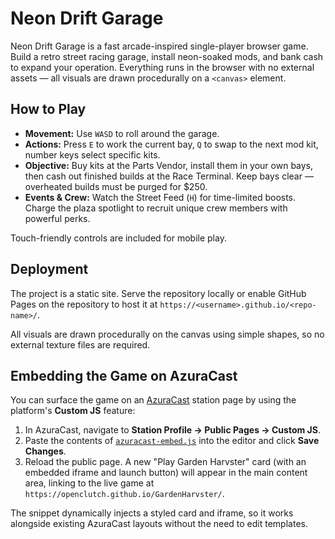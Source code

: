 # Neon Drift Garage

Neon Drift Garage is a fast arcade-inspired single-player browser game. Build a retro street racing garage, install neon-soaked mods, and bank cash to expand your operation. Everything runs in the browser with no external assets — all visuals are drawn procedurally on a `<canvas>` element.

## How to Play

* **Movement:** Use `WASD` to roll around the garage.
* **Actions:** Press `E` to work the current bay, `Q` to swap to the next mod kit, number keys select specific kits.
* **Objective:** Buy kits at the Parts Vendor, install them in your own bays, then cash out finished builds at the Race Terminal. Keep bays clear — overheated builds must be purged for $250.
* **Events & Crew:** Watch the Street Feed (`H`) for time-limited boosts. Charge the plaza spotlight to recruit unique crew members with powerful perks.

Touch-friendly controls are included for mobile play.

## Deployment

The project is a static site. Serve the repository locally or enable GitHub Pages on the repository to host it at `https://<username>.github.io/<repo-name>/`.

All visuals are drawn procedurally on the canvas using simple shapes, so no external texture files are required.

## Embedding the Game on AzuraCast

You can surface the game on an [AzuraCast](https://www.azuracast.com/) station page by using the platform's **Custom
JS** feature:

1. In AzuraCast, navigate to **Station Profile → Public Pages → Custom JS**.
2. Paste the contents of [`azuracast-embed.js`](./azuracast-embed.js) into the editor and click **Save Changes**.
3. Reload the public page. A new "Play Garden Harvster" card (with an embedded iframe and launch button) will appear in
   the main content area, linking to the live game at `https://openclutch.github.io/GardenHarvster/`.

The snippet dynamically injects a styled card and iframe, so it works alongside existing AzuraCast layouts without the
need to edit templates.